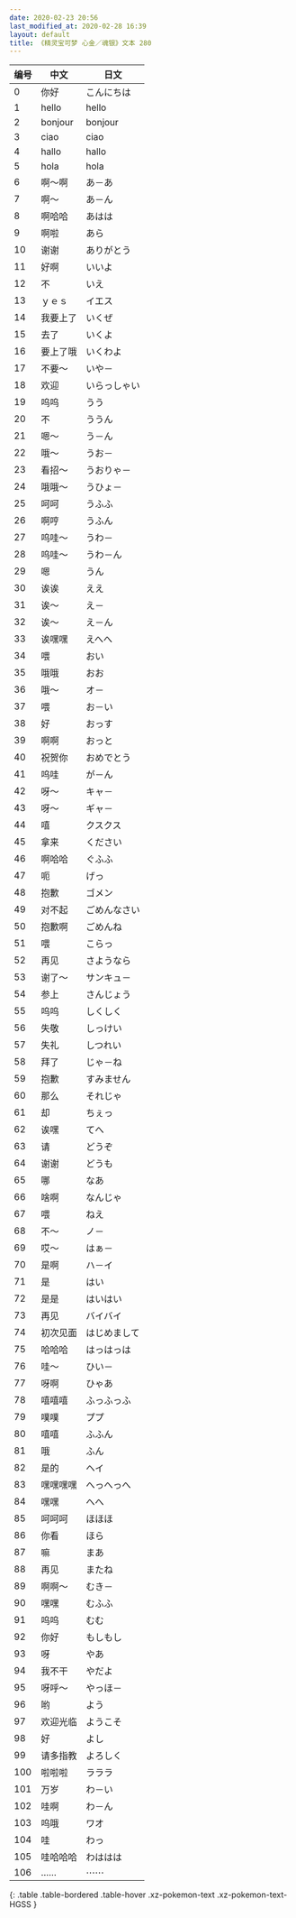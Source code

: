 ```yaml
---
date: 2020-02-23 20:56
last_modified_at: 2020-02-28 16:39
layout: default
title: 《精灵宝可梦 心金／魂银》文本 280
---
```

| 编号 | 中文 | 日文 |
| ---- | ---- | ---- |
| 0 | 你好 | こんにちは |
| 1 | hello | hello |
| 2 | bonjour | bonjour |
| 3 | ciao | ciao |
| 4 | hallo | hallo |
| 5 | hola | hola |
| 6 | 啊～啊 | あ－あ |
| 7 | 啊～ | あ－ん |
| 8 | 啊哈哈 | あはは |
| 9 | 啊啦 | あら |
| 10 | 谢谢 | ありがとう |
| 11 | 好啊 | いいよ |
| 12 | 不 | いえ |
| 13 | ｙｅｓ | イエス |
| 14 | 我要上了 | いくぜ |
| 15 | 去了 | いくよ |
| 16 | 要上了哦 | いくわよ |
| 17 | 不要～ | いや－ |
| 18 | 欢迎 | いらっしゃい |
| 19 | 呜呜 | うう |
| 20 | 不 | ううん |
| 21 | 嗯～ | う－ん |
| 22 | 哦～ | うお－ |
| 23 | 看招～ | うおりゃ－ |
| 24 | 哦哦～ | うひょ－ |
| 25 | 呵呵 | うふふ |
| 26 | 啊哼 | うふん |
| 27 | 呜哇～ | うわ－ |
| 28 | 呜哇～ | うわ－ん |
| 29 | 嗯 | うん |
| 30 | 诶诶 | ええ |
| 31 | 诶～ | え－ |
| 32 | 诶～ | え－ん |
| 33 | 诶嘿嘿 | えへへ |
| 34 | 喂 | おい |
| 35 | 哦哦 | おお |
| 36 | 哦～ | オ－ |
| 37 | 喂 | お－い |
| 38 | 好 | おっす |
| 39 | 啊啊 | おっと |
| 40 | 祝贺你 | おめでとう |
| 41 | 呜哇 | が－ん |
| 42 | 呀～ | キャ－ |
| 43 | 呀～ | ギャ－ |
| 44 | 嘻 | クスクス |
| 45 | 拿来 | ください |
| 46 | 啊哈哈 | ぐふふ |
| 47 | 呃 | げっ |
| 48 | 抱歉 | ゴメン |
| 49 | 对不起 | ごめんなさい |
| 50 | 抱歉啊 | ごめんね |
| 51 | 喂 | こらっ |
| 52 | 再见 | さようなら |
| 53 | 谢了～ | サンキュ－ |
| 54 | 参上 | さんじょう |
| 55 | 呜呜 | しくしく |
| 56 | 失敬 | しっけい |
| 57 | 失礼 | しつれい |
| 58 | 拜了 | じゃ－ね |
| 59 | 抱歉 | すみません |
| 60 | 那么 | それじゃ |
| 61 | 却 | ちぇっ |
| 62 | 诶嘿 | てへ |
| 63 | 请 | どうぞ |
| 64 | 谢谢 | どうも |
| 65 | 哪 | なあ |
| 66 | 啥啊 | なんじゃ |
| 67 | 喂 | ねえ |
| 68 | 不～ | ノ－ |
| 69 | 哎～ | はぁ－ |
| 70 | 是啊 | ハ－イ |
| 71 | 是 | はい |
| 72 | 是是 | はいはい |
| 73 | 再见 | バイバイ |
| 74 | 初次见面 | はじめまして |
| 75 | 哈哈哈 | はっはっは |
| 76 | 哇～ | ひい－ |
| 77 | 呀啊 | ひゃあ |
| 78 | 嘻嘻嘻 | ふっふっふ |
| 79 | 噗噗 | ププ |
| 80 | 嘻嘻 | ふふん |
| 81 | 哦 | ふん |
| 82 | 是的 | ヘイ |
| 83 | 嘿嘿嘿嘿 | へっへっへ |
| 84 | 嘿嘿 | へへ |
| 85 | 呵呵呵 | ほほほ |
| 86 | 你看 | ほら |
| 87 | 嘛 | まあ |
| 88 | 再见 | またね |
| 89 | 啊啊～ | むき－ |
| 90 | 嘿嘿 | むふふ |
| 91 | 呜呜 | むむ |
| 92 | 你好 | もしもし |
| 93 | 呀 | やあ |
| 94 | 我不干 | やだよ |
| 95 | 呀呼～ | やっほ－ |
| 96 | 哟 | よう |
| 97 | 欢迎光临 | ようこそ |
| 98 | 好 | よし |
| 99 | 请多指教 | よろしく |
| 100 | 啦啦啦 | ラララ |
| 101 | 万岁 | わ－い |
| 102 | 哇啊 | わ－ん |
| 103 | 呜哦 | ワオ |
| 104 | 哇 | わっ |
| 105 | 哇哈哈哈 | わははは |
| 106 | …… | ⋯⋯ |
{: .table .table-bordered .table-hover .xz-pokemon-text .xz-pokemon-text-HGSS }